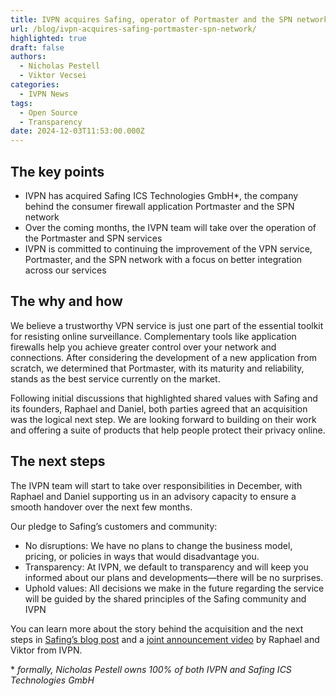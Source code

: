```yaml
---
title: IVPN acquires Safing, operator of Portmaster and the SPN network
url: /blog/ivpn-acquires-safing-portmaster-spn-network/
highlighted: true
draft: false
authors:
  - Nicholas Pestell
  - Viktor Vecsei
categories:
  - IVPN News
tags:
  - Open Source
  - Transparency
date: 2024-12-03T11:53:00.000Z
---
```


## The key points 

- IVPN has acquired Safing ICS Technologies GmbH\*, the company behind the consumer firewall application Portmaster and the SPN network
- Over the coming months, the IVPN team will take over the operation of the Portmaster and SPN services
- IVPN is committed to continuing the improvement of the VPN service, Portmaster, and the SPN network with a focus on better integration across our services

## The why and how

We believe a trustworthy VPN service is just one part of the essential toolkit for resisting online surveillance. Complementary tools like application firewalls help you achieve greater control over your network and connections. After considering the development of a new application from scratch, we determined that Portmaster, with its maturity and reliability, stands as the best service currently on the market.

Following initial discussions that highlighted shared values with Safing and its founders, Raphael and Daniel, both parties agreed that an acquisition was the logical next step. We are looking forward to building on their work and offering a suite of products that help people protect their privacy online. 

## The next steps

The IVPN team will start to take over responsibilities in December, with Raphael and Daniel supporting us in an advisory capacity to ensure a smooth handover over the next few months.

Our pledge to Safing’s customers and community:

- No disruptions: We have no plans to change the business model, pricing, or policies in ways that would disadvantage you.
- Transparency: At IVPN, we default to transparency and will keep you informed about our plans and developments—there will be no surprises.
- Uphold values: All decisions we make in the future regarding the service will be guided by the shared principles of the Safing community and IVPN

You can learn more about the story behind the acquisition and the next steps in [Safing’s blog post][1] and a [joint announcement video][2] by Raphael and Viktor from IVPN. 

\* _formally, Nicholas Pestell owns 100% of both IVPN and Safing ICS Technologies GmbH_ 


[1]: https://safing.io/blog/2024/12/03/a-new-chapter-begins/
[2]: https://www.youtube.com/watch?v=O2Maf2u4Z90
